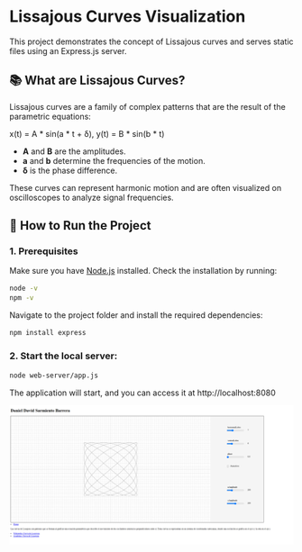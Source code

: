 # Lissajous Curves Visualization

This project demonstrates the concept of Lissajous curves and serves static files using an Express.js server. 


## 📚 What are Lissajous Curves?

Lissajous curves are a family of complex patterns that are the result of the parametric equations:

x(t) = A * sin(a * t + δ), y(t) = B * sin(b * t)

- **A** and **B** are the amplitudes.
- **a** and **b** determine the frequencies of the motion.
- **δ** is the phase difference.

These curves can represent harmonic motion and are often visualized on oscilloscopes to analyze signal frequencies.


## 🚀 How to Run the Project

### 1. Prerequisites

Make sure you have [Node.js](https://nodejs.org/) installed. Check the installation by running:
```bash
node -v
npm -v
```

Navigate to the project folder and install the required dependencies:

```bash
npm install express
```

### 2. Start the local server:

```bash
node web-server/app.js
```

The application will start, and you can access it at http://localhost:8080

![](images/LissajousCurves.png)